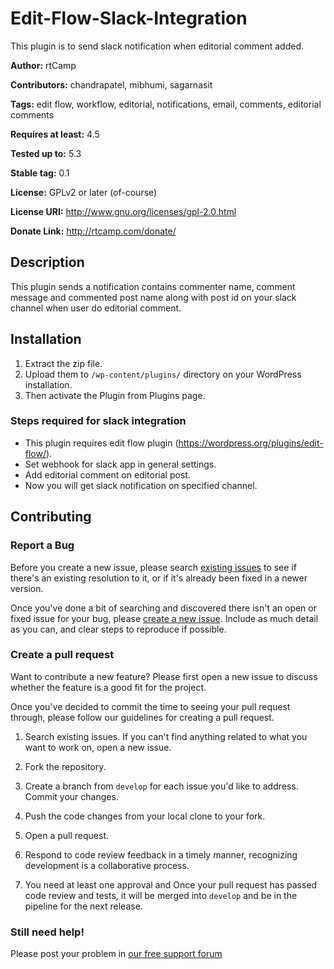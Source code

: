 # Edit-Flow-Slack-Integration
This plugin is to send slack notification when editorial comment added.

**Author:** rtCamp

**Contributors:** chandrapatel, mibhumi, sagarnasit

**Tags:** edit flow, workflow, editorial, notifications, email, comments, editorial comments

**Requires at least:** 4.5

**Tested up to:** 5.3

**Stable tag:** 0.1

**License:** GPLv2 or later (of-course)

**License URI:** http://www.gnu.org/licenses/gpl-2.0.html

**Donate Link:** http://rtcamp.com/donate/

## Description ##
This plugin sends a notification contains commenter name, comment message and commented post name along with post id on your slack channel when user do editorial comment.

## Installation ##

1. Extract the zip file.
2. Upload them to `/wp-content/plugins/` directory on your WordPress installation.
3. Then activate the Plugin from Plugins page.

### Steps required for slack integration ###
* This plugin requires edit flow plugin (https://wordpress.org/plugins/edit-flow/).
* Set webhook for slack app in general settings.
* Add editorial comment on editorial post.
* Now you will get slack notification on specified channel.

## Contributing

### Report a Bug

Before you create a new issue, please search [existing issues](https://github.com/rtCamp/edit-flow-slack-integration/issues) to see if there's an existing resolution to it, or if it's already been fixed in a newer version.

Once you've done a bit of searching and discovered there isn't an open or fixed issue for your bug, please [create a new issue](https://github.com/rtCamp/edit-flow-slack-integration/issues/new). Include as much detail as you can, and clear steps to reproduce if possible.

### Create a pull request

Want to contribute a new feature? Please first open a new issue to discuss whether the feature is a good fit for the project.

Once you've decided to commit the time to seeing your pull request through, please follow our guidelines for creating a pull request.

1. Search existing issues. If you can't find anything related to what you want to work on, open a new issue.

1. Fork the repository.

1. Create a branch from `develop` for each issue you'd like to address. Commit your changes.

1. Push the code changes from your local clone to your fork.

1. Open a pull request.

1. Respond to code review feedback in a timely manner, recognizing development is a collaborative process.

1. You need at least one approval and Once your pull request has passed code review and tests, it will be merged into `develop` and be in the pipeline for the next release.


### Still need help! ###

Please post your problem in [our free support forum](http://community.rtcamp.com)
